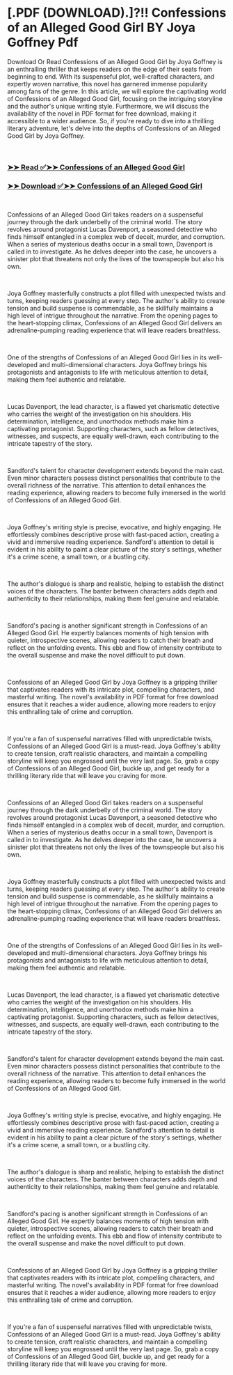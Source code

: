 # [.PDF (DOWNLOAD).]?!! Confessions of an Alleged Good Girl BY Joya Goffney Pdf

<p>Download Or Read Confessions of an Alleged Good Girl by Joya Goffney is an enthralling thriller that keeps readers on the edge of their seats from beginning to end. With its suspenseful plot, well-crafted characters, and expertly woven narrative, this novel has garnered immense popularity among fans of the genre. In this article, we will explore the captivating world of Confessions of an Alleged Good Girl, focusing on the intriguing storyline and the author's unique writing style. Furthermore, we will discuss the availability of the novel in PDF format for free download, making it accessible to a wider audience. So, if you're ready to dive into a thrilling literary adventure, let's delve into the depths of Confessions of an Alleged Good Girl by Joya Goffney.</p>
<p>&nbsp;</p>

### [➤➤ Read ✅➤➤ Confessions of an Alleged Good Girl](https://pdfworldnow.com/?book=61419642)

### [➤➤ Download ✅➤➤ Confessions of an Alleged Good Girl](https://pdfworldnow.com/?book=61419642)

<p>&nbsp;</p>
<p>Confessions of an Alleged Good Girl takes readers on a suspenseful journey through the dark underbelly of the criminal world. The story revolves around protagonist Lucas Davenport, a seasoned detective who finds himself entangled in a complex web of deceit, murder, and corruption. When a series of mysterious deaths occur in a small town, Davenport is called in to investigate. As he delves deeper into the case, he uncovers a sinister plot that threatens not only the lives of the townspeople but also his own.</p>
<p>&nbsp;</p>
<p>Joya Goffney masterfully constructs a plot filled with unexpected twists and turns, keeping readers guessing at every step. The author's ability to create tension and build suspense is commendable, as he skillfully maintains a high level of intrigue throughout the narrative. From the opening pages to the heart-stopping climax, Confessions of an Alleged Good Girl delivers an adrenaline-pumping reading experience that will leave readers breathless.</p>
<p>&nbsp;</p>
<p>One of the strengths of Confessions of an Alleged Good Girl lies in its well-developed and multi-dimensional characters. Joya Goffney brings his protagonists and antagonists to life with meticulous attention to detail, making them feel authentic and relatable.</p>
<p>&nbsp;</p>
<p>Lucas Davenport, the lead character, is a flawed yet charismatic detective who carries the weight of the investigation on his shoulders. His determination, intelligence, and unorthodox methods make him a captivating protagonist. Supporting characters, such as fellow detectives, witnesses, and suspects, are equally well-drawn, each contributing to the intricate tapestry of the story.</p>
<p>&nbsp;</p>
<p>Sandford's talent for character development extends beyond the main cast. Even minor characters possess distinct personalities that contribute to the overall richness of the narrative. This attention to detail enhances the reading experience, allowing readers to become fully immersed in the world of Confessions of an Alleged Good Girl.</p>
<p>&nbsp;</p>
<p>Joya Goffney's writing style is precise, evocative, and highly engaging. He effortlessly combines descriptive prose with fast-paced action, creating a vivid and immersive reading experience. Sandford's attention to detail is evident in his ability to paint a clear picture of the story's settings, whether it's a crime scene, a small town, or a bustling city.</p>
<p>&nbsp;</p>
<p>The author's dialogue is sharp and realistic, helping to establish the distinct voices of the characters. The banter between characters adds depth and authenticity to their relationships, making them feel genuine and relatable.</p>
<p>&nbsp;</p>
<p>Sandford's pacing is another significant strength in Confessions of an Alleged Good Girl. He expertly balances moments of high tension with quieter, introspective scenes, allowing readers to catch their breath and reflect on the unfolding events. This ebb and flow of intensity contribute to the overall suspense and make the novel difficult to put down.</p>
<p>&nbsp;</p>
<p>Confessions of an Alleged Good Girl by Joya Goffney is a gripping thriller that captivates readers with its intricate plot, compelling characters, and masterful writing. The novel's availability in PDF format for free download ensures that it reaches a wider audience, allowing more readers to enjoy this enthralling tale of crime and corruption.</p>
<p>&nbsp;</p>
<p>If you're a fan of suspenseful narratives filled with unpredictable twists, Confessions of an Alleged Good Girl is a must-read. Joya Goffney's ability to create tension, craft realistic characters, and maintain a compelling storyline will keep you engrossed until the very last page. So, grab a copy of Confessions of an Alleged Good Girl, buckle up, and get ready for a thrilling literary ride that will leave you craving for more.</p>
<p>&nbsp;</p>
<p>Confessions of an Alleged Good Girl takes readers on a suspenseful journey through the dark underbelly of the criminal world. The story revolves around protagonist Lucas Davenport, a seasoned detective who finds himself entangled in a complex web of deceit, murder, and corruption. When a series of mysterious deaths occur in a small town, Davenport is called in to investigate. As he delves deeper into the case, he uncovers a sinister plot that threatens not only the lives of the townspeople but also his own.</p>
<p>&nbsp;</p>
<p>Joya Goffney masterfully constructs a plot filled with unexpected twists and turns, keeping readers guessing at every step. The author's ability to create tension and build suspense is commendable, as he skillfully maintains a high level of intrigue throughout the narrative. From the opening pages to the heart-stopping climax, Confessions of an Alleged Good Girl delivers an adrenaline-pumping reading experience that will leave readers breathless.</p>
<p>&nbsp;</p>
<p>One of the strengths of Confessions of an Alleged Good Girl lies in its well-developed and multi-dimensional characters. Joya Goffney brings his protagonists and antagonists to life with meticulous attention to detail, making them feel authentic and relatable.</p>
<p>&nbsp;</p>
<p>Lucas Davenport, the lead character, is a flawed yet charismatic detective who carries the weight of the investigation on his shoulders. His determination, intelligence, and unorthodox methods make him a captivating protagonist. Supporting characters, such as fellow detectives, witnesses, and suspects, are equally well-drawn, each contributing to the intricate tapestry of the story.</p>
<p>&nbsp;</p>
<p>Sandford's talent for character development extends beyond the main cast. Even minor characters possess distinct personalities that contribute to the overall richness of the narrative. This attention to detail enhances the reading experience, allowing readers to become fully immersed in the world of Confessions of an Alleged Good Girl.</p>
<p>&nbsp;</p>
<p>Joya Goffney's writing style is precise, evocative, and highly engaging. He effortlessly combines descriptive prose with fast-paced action, creating a vivid and immersive reading experience. Sandford's attention to detail is evident in his ability to paint a clear picture of the story's settings, whether it's a crime scene, a small town, or a bustling city.</p>
<p>&nbsp;</p>
<p>The author's dialogue is sharp and realistic, helping to establish the distinct voices of the characters. The banter between characters adds depth and authenticity to their relationships, making them feel genuine and relatable.</p>
<p>&nbsp;</p>
<p>Sandford's pacing is another significant strength in Confessions of an Alleged Good Girl. He expertly balances moments of high tension with quieter, introspective scenes, allowing readers to catch their breath and reflect on the unfolding events. This ebb and flow of intensity contribute to the overall suspense and make the novel difficult to put down.</p>
<p>&nbsp;</p>
<p>Confessions of an Alleged Good Girl by Joya Goffney is a gripping thriller that captivates readers with its intricate plot, compelling characters, and masterful writing. The novel's availability in PDF format for free download ensures that it reaches a wider audience, allowing more readers to enjoy this enthralling tale of crime and corruption.</p>
<p>&nbsp;</p>
<p>If you're a fan of suspenseful narratives filled with unpredictable twists, Confessions of an Alleged Good Girl is a must-read. Joya Goffney's ability to create tension, craft realistic characters, and maintain a compelling storyline will keep you engrossed until the very last page. So, grab a copy of Confessions of an Alleged Good Girl, buckle up, and get ready for a thrilling literary ride that will leave you craving for more.</p>
<p>&nbsp;</p>
